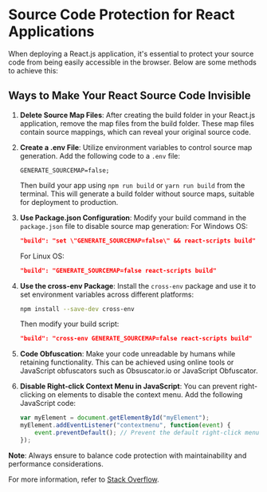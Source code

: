 # Source Code Protection for React Applications

When deploying a React.js application, it's essential to protect your source code from being easily accessible in the browser. Below are some methods to achieve this:

## Ways to Make Your React Source Code Invisible

1. **Delete Source Map Files**: After creating the build folder in your React.js application, remove the map files from the build folder. These map files contain source mappings, which can reveal your original source code.

2. **Create a .env File**: Utilize environment variables to control source map generation. Add the following code to a `.env` file:
    ```
    GENERATE_SOURCEMAP=false;
    ```
   Then build your app using `npm run build` or `yarn run build` from the terminal. This will generate a build folder without source maps, suitable for deployment to production.

3. **Use Package.json Configuration**: Modify your build command in the `package.json` file to disable source map generation:
    For Windows OS:
    ```json
    "build": "set \"GENERATE_SOURCEMAP=false\" && react-scripts build"
    ```
    For Linux OS:
    ```json
    "build": "GENERATE_SOURCEMAP=false react-scripts build"
    ```

4. **Use the cross-env Package**: Install the `cross-env` package and use it to set environment variables across different platforms:
    ```bash
    npm install --save-dev cross-env
    ```
   Then modify your build script:
    ```json
    "build": "cross-env GENERATE_SOURCEMAP=false react-scripts build"
    ```

5. **Code Obfuscation**: Make your code unreadable by humans while retaining functionality. This can be achieved using online tools or JavaScript obfuscators such as Obsuscator.io or JavaScript Obfuscator.

6. **Disable Right-click Context Menu in JavaScript**: You can prevent right-clicking on elements to disable the context menu. Add the following JavaScript code:
    ```javascript
    var myElement = document.getElementById("myElement");
    myElement.addEventListener("contextmenu", function(event) {
        event.preventDefault(); // Prevent the default right-click menu behavior
    });
    ```

**Note**: Always ensure to balance code protection with maintainability and performance considerations.

For more information, refer to [Stack Overflow](https://stackoverflow.com/questions/51415780/create-react-app-is-showing-all-my-code-in-production-how-to-hide-it).
